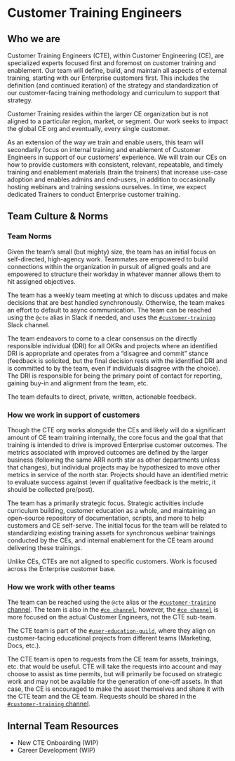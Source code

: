 # Customer Training Engineers

## Who we are

Customer Training Engineers (CTE), within Customer Engineering (CE), are specialized experts focused first and foremost on customer training and enablement. Our team will define, build, and maintain all aspects of external training, starting with our Enterprise customers first. This includes the definition (and continued iteration) of the strategy and standardization of our customer-facing training methodology and curriculum to support that strategy.

Customer Training resides within the larger CE organization but is not aligned to a particular region, market, or segment. Our work seeks to impact the global CE org and eventually, every single customer.

As an extension of the way we train and enable users, this team will secondarily focus on internal training and enablement of Customer Engineers in support of our customers’ experience. We will train our CEs on how to provide customers with consistent, relevant, repeatable, and timely training and enablement materials (train the trainers) that increase use-case adoption and enables admins and end-users, in addition to occasionally hosting webinars and training sessions ourselves. In time, we expect dedicated Trainers to conduct Enterprise customer training.

## Team Culture & Norms

### Team Norms

Given the team’s small (but mighty) size, the team has an initial focus on self-directed, high-agency work. Teammates are empowered to build connections within the organization in pursuit of aligned goals and are empowered to structure their workday in whatever manner allows them to hit assigned objectives.

The team has a weekly team meeting at which to discuss updates and make decisions that are best handled synchronously. Otherwise, the team makes an effort to default to async communication. The team can be reached using the `@cte` alias in Slack if needed, and uses the [`#customer-training`](https://sourcegraph.slack.com/archives/C03EAECEMUZ) Slack channel.

The team endeavors to come to a clear consensus on the directly responsible individual (DRI) for all OKRs and projects where an identified DRI is appropriate and operates from a “disagree and commit” stance (feedback is solicited, but the final decision rests with the identified DRI and is committed to by the team, even if individuals disagree with the choice). The DRI is responsible for being the primary point of contact for reporting, gaining buy-in and alignment from the team, etc.

The team defaults to direct, private, written, actionable feedback.

### How we work in support of customers

Though the CTE org works alongside the CEs and likely will do a significant amount of CE team training internally, the core focus and the goal that that training is intended to drive is improved Enterprise customer outcomes. The metrics associated with improved outcomes are defined by the larger business (following the same ARR north star as other departments unless that changes), but individual projects may be hypothesized to move other metrics in service of the north star. Projects should have an identified metric to evaluate success against (even if qualitative feedback is the metric, it should be collected pre/post).

The team has a primarily strategic focus. Strategic activities include curriculum building, customer education as a whole, and maintaining an open-source repository of documentation, scripts, and more to help customers and CE self-serve. The initial focus for the team will be related to standardizing existing training assets for synchronous webinar trainings conducted by the CEs, and internal enablement for the CE team around delivering these trainings.

Unlike CEs, CTEs are not aligned to specific customers. Work is focused across the Enterprise customer base.

### How we work with other teams

The team can be reached using the `@cte` alias or the [`#customer-training` channel](https://sourcegraph.slack.com/archives/C03EAECEMUZ). The team is also in the [`#ce channel`](https://sourcegraph.slack.com/archives/CU93UDUBV), however, the [`#ce channel`](https://sourcegraph.slack.com/archives/CU93UDUBV) is more focused on the actual Customer Engineers, not the CTE sub-team.

The CTE team is part of the [`#user-education-guild`](https://sourcegraph.slack.com/archives/C03AQ3SQ1C0), where they align on customer-facing educational projects from different teams (Marketing, Docs, etc.).

The CTE team is open to requests from the CE team for assets, trainings, etc. that would be useful. CTE will take the requests into account and may choose to assist as time permits, but will primarily be focused on strategic work and may not be available for the generation of one-off assets. In that case, the CE is encouraged to make the asset themselves and share it with the CTE team and the CE team. Requests should be shared in the [`#customer-training` channel](https://sourcegraph.slack.com/archives/C03EAECEMUZ).

## Internal Team Resources

- New CTE Onboarding (WIP)
- Career Development (WIP)
